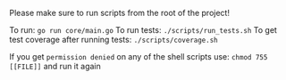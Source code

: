 Please make sure to run scripts from the root of the project!

To run: `go run core/main.go`
To run tests: `./scripts/run_tests.sh`
To get test coverage after running tests: `./scripts/coverage.sh`

If you get `permission denied` on any of the shell scripts use: `chmod 755 [[FILE]]` and run it again